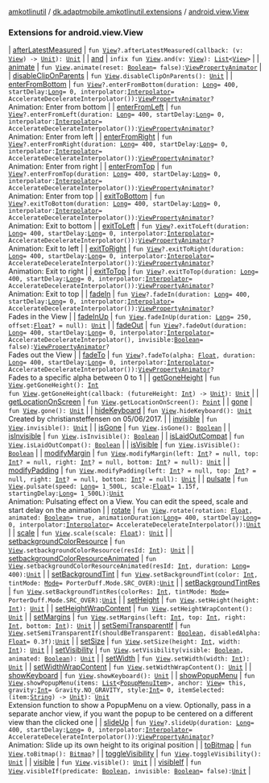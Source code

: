 [amkotlinutil](../../index.md) / [dk.adaptmobile.amkotlinutil.extensions](../index.md) / [android.view.View](./index.md)

### Extensions for android.view.View

| [afterLatestMeasured](after-latest-measured.md) | `fun `[`View`](https://developer.android.com/reference/android/view/View.html)`?.afterLatestMeasured(callback: (v: `[`View`](https://developer.android.com/reference/android/view/View.html)`) -> `[`Unit`](https://kotlinlang.org/api/latest/jvm/stdlib/kotlin/-unit/index.html)`): `[`Unit`](https://kotlinlang.org/api/latest/jvm/stdlib/kotlin/-unit/index.html) |
| [and](and.md) | `infix fun `[`View`](https://developer.android.com/reference/android/view/View.html)`.and(v: `[`View`](https://developer.android.com/reference/android/view/View.html)`): `[`List`](https://kotlinlang.org/api/latest/jvm/stdlib/kotlin.collections/-list/index.html)`<`[`View`](https://developer.android.com/reference/android/view/View.html)`>` |
| [animate](animate.md) | `fun `[`View`](https://developer.android.com/reference/android/view/View.html)`.animate(reset: `[`Boolean`](https://kotlinlang.org/api/latest/jvm/stdlib/kotlin/-boolean/index.html)` = false): `[`ViewPropertyAnimator`](https://developer.android.com/reference/android/view/ViewPropertyAnimator.html) |
| [disableClipOnParents](disable-clip-on-parents.md) | `fun `[`View`](https://developer.android.com/reference/android/view/View.html)`.disableClipOnParents(): `[`Unit`](https://kotlinlang.org/api/latest/jvm/stdlib/kotlin/-unit/index.html) |
| [enterFromBottom](enter-from-bottom.md) | `fun `[`View`](https://developer.android.com/reference/android/view/View.html)`?.enterFromBottom(duration: `[`Long`](https://kotlinlang.org/api/latest/jvm/stdlib/kotlin/-long/index.html)` = 400, startDelay: `[`Long`](https://kotlinlang.org/api/latest/jvm/stdlib/kotlin/-long/index.html)` = 0, interpolator: `[`Interpolator`](https://developer.android.com/reference/android/view/animation/Interpolator.html)` = AccelerateDecelerateInterpolator()): `[`ViewPropertyAnimator`](https://developer.android.com/reference/android/view/ViewPropertyAnimator.html)`?`<br>Animation: Enter from bottom |
| [enterFromLeft](enter-from-left.md) | `fun `[`View`](https://developer.android.com/reference/android/view/View.html)`?.enterFromLeft(duration: `[`Long`](https://kotlinlang.org/api/latest/jvm/stdlib/kotlin/-long/index.html)` = 400, startDelay: `[`Long`](https://kotlinlang.org/api/latest/jvm/stdlib/kotlin/-long/index.html)` = 0, interpolator: `[`Interpolator`](https://developer.android.com/reference/android/view/animation/Interpolator.html)` = AccelerateDecelerateInterpolator()): `[`ViewPropertyAnimator`](https://developer.android.com/reference/android/view/ViewPropertyAnimator.html)`?`<br>Animation: Enter from left |
| [enterFromRight](enter-from-right.md) | `fun `[`View`](https://developer.android.com/reference/android/view/View.html)`?.enterFromRight(duration: `[`Long`](https://kotlinlang.org/api/latest/jvm/stdlib/kotlin/-long/index.html)` = 400, startDelay: `[`Long`](https://kotlinlang.org/api/latest/jvm/stdlib/kotlin/-long/index.html)` = 0, interpolator: `[`Interpolator`](https://developer.android.com/reference/android/view/animation/Interpolator.html)` = AccelerateDecelerateInterpolator()): `[`ViewPropertyAnimator`](https://developer.android.com/reference/android/view/ViewPropertyAnimator.html)`?`<br>Animation: Enter from right |
| [enterFromTop](enter-from-top.md) | `fun `[`View`](https://developer.android.com/reference/android/view/View.html)`?.enterFromTop(duration: `[`Long`](https://kotlinlang.org/api/latest/jvm/stdlib/kotlin/-long/index.html)` = 400, startDelay: `[`Long`](https://kotlinlang.org/api/latest/jvm/stdlib/kotlin/-long/index.html)` = 0, interpolator: `[`Interpolator`](https://developer.android.com/reference/android/view/animation/Interpolator.html)` = AccelerateDecelerateInterpolator()): `[`ViewPropertyAnimator`](https://developer.android.com/reference/android/view/ViewPropertyAnimator.html)`?`<br>Animation: Enter from top |
| [exitToBottom](exit-to-bottom.md) | `fun `[`View`](https://developer.android.com/reference/android/view/View.html)`?.exitToBottom(duration: `[`Long`](https://kotlinlang.org/api/latest/jvm/stdlib/kotlin/-long/index.html)` = 400, startDelay: `[`Long`](https://kotlinlang.org/api/latest/jvm/stdlib/kotlin/-long/index.html)` = 0, interpolator: `[`Interpolator`](https://developer.android.com/reference/android/view/animation/Interpolator.html)` = AccelerateDecelerateInterpolator()): `[`ViewPropertyAnimator`](https://developer.android.com/reference/android/view/ViewPropertyAnimator.html)`?`<br>Animation: Exit to bottom |
| [exitToLeft](exit-to-left.md) | `fun `[`View`](https://developer.android.com/reference/android/view/View.html)`?.exitToLeft(duration: `[`Long`](https://kotlinlang.org/api/latest/jvm/stdlib/kotlin/-long/index.html)` = 400, startDelay: `[`Long`](https://kotlinlang.org/api/latest/jvm/stdlib/kotlin/-long/index.html)` = 0, interpolator: `[`Interpolator`](https://developer.android.com/reference/android/view/animation/Interpolator.html)` = AccelerateDecelerateInterpolator()): `[`ViewPropertyAnimator`](https://developer.android.com/reference/android/view/ViewPropertyAnimator.html)`?`<br>Animation: Exit to left |
| [exitToRight](exit-to-right.md) | `fun `[`View`](https://developer.android.com/reference/android/view/View.html)`?.exitToRight(duration: `[`Long`](https://kotlinlang.org/api/latest/jvm/stdlib/kotlin/-long/index.html)` = 400, startDelay: `[`Long`](https://kotlinlang.org/api/latest/jvm/stdlib/kotlin/-long/index.html)` = 0, interpolator: `[`Interpolator`](https://developer.android.com/reference/android/view/animation/Interpolator.html)` = AccelerateDecelerateInterpolator()): `[`ViewPropertyAnimator`](https://developer.android.com/reference/android/view/ViewPropertyAnimator.html)`?`<br>Animation: Exit to right |
| [exitToTop](exit-to-top.md) | `fun `[`View`](https://developer.android.com/reference/android/view/View.html)`?.exitToTop(duration: `[`Long`](https://kotlinlang.org/api/latest/jvm/stdlib/kotlin/-long/index.html)` = 400, startDelay: `[`Long`](https://kotlinlang.org/api/latest/jvm/stdlib/kotlin/-long/index.html)` = 0, interpolator: `[`Interpolator`](https://developer.android.com/reference/android/view/animation/Interpolator.html)` = AccelerateDecelerateInterpolator()): `[`ViewPropertyAnimator`](https://developer.android.com/reference/android/view/ViewPropertyAnimator.html)`?`<br>Animation: Exit to top |
| [fadeIn](fade-in.md) | `fun `[`View`](https://developer.android.com/reference/android/view/View.html)`?.fadeIn(duration: `[`Long`](https://kotlinlang.org/api/latest/jvm/stdlib/kotlin/-long/index.html)` = 400, startDelay: `[`Long`](https://kotlinlang.org/api/latest/jvm/stdlib/kotlin/-long/index.html)` = 0, interpolator: `[`Interpolator`](https://developer.android.com/reference/android/view/animation/Interpolator.html)` = AccelerateDecelerateInterpolator()): `[`ViewPropertyAnimator`](https://developer.android.com/reference/android/view/ViewPropertyAnimator.html)`?`<br>Fades in the View |
| [fadeInUp](fade-in-up.md) | `fun `[`View`](https://developer.android.com/reference/android/view/View.html)`.fadeInUp(duration: `[`Long`](https://kotlinlang.org/api/latest/jvm/stdlib/kotlin/-long/index.html)` = 250, offset: `[`Float`](https://kotlinlang.org/api/latest/jvm/stdlib/kotlin/-float/index.html)`? = null): `[`Unit`](https://kotlinlang.org/api/latest/jvm/stdlib/kotlin/-unit/index.html) |
| [fadeOut](fade-out.md) | `fun `[`View`](https://developer.android.com/reference/android/view/View.html)`?.fadeOut(duration: `[`Long`](https://kotlinlang.org/api/latest/jvm/stdlib/kotlin/-long/index.html)` = 400, startDelay: `[`Long`](https://kotlinlang.org/api/latest/jvm/stdlib/kotlin/-long/index.html)` = 0, interpolator: `[`Interpolator`](https://developer.android.com/reference/android/view/animation/Interpolator.html)` = AccelerateDecelerateInterpolator(), invisible: `[`Boolean`](https://kotlinlang.org/api/latest/jvm/stdlib/kotlin/-boolean/index.html)` = false): `[`ViewPropertyAnimator`](https://developer.android.com/reference/android/view/ViewPropertyAnimator.html)`?`<br>Fades out the View |
| [fadeTo](fade-to.md) | `fun `[`View`](https://developer.android.com/reference/android/view/View.html)`?.fadeTo(alpha: `[`Float`](https://kotlinlang.org/api/latest/jvm/stdlib/kotlin/-float/index.html)`, duration: `[`Long`](https://kotlinlang.org/api/latest/jvm/stdlib/kotlin/-long/index.html)` = 400, startDelay: `[`Long`](https://kotlinlang.org/api/latest/jvm/stdlib/kotlin/-long/index.html)` = 0, interpolator: `[`Interpolator`](https://developer.android.com/reference/android/view/animation/Interpolator.html)` = AccelerateDecelerateInterpolator()): `[`ViewPropertyAnimator`](https://developer.android.com/reference/android/view/ViewPropertyAnimator.html)`?`<br>Fades to a specific alpha between 0 to 1 |
| [getGoneHeight](get-gone-height.md) | `fun `[`View`](https://developer.android.com/reference/android/view/View.html)`.getGoneHeight(): `[`Int`](https://kotlinlang.org/api/latest/jvm/stdlib/kotlin/-int/index.html)<br>`fun `[`View`](https://developer.android.com/reference/android/view/View.html)`.getGoneHeight(callback: (futureHeight: `[`Int`](https://kotlinlang.org/api/latest/jvm/stdlib/kotlin/-int/index.html)`) -> `[`Unit`](https://kotlinlang.org/api/latest/jvm/stdlib/kotlin/-unit/index.html)`): `[`Unit`](https://kotlinlang.org/api/latest/jvm/stdlib/kotlin/-unit/index.html) |
| [getLocationOnScreen](get-location-on-screen.md) | `fun `[`View`](https://developer.android.com/reference/android/view/View.html)`.getLocationOnScreen(): `[`Point`](https://developer.android.com/reference/android/graphics/Point.html) |
| [gone](gone.md) | `fun `[`View`](https://developer.android.com/reference/android/view/View.html)`.gone(): `[`Unit`](https://kotlinlang.org/api/latest/jvm/stdlib/kotlin/-unit/index.html) |
| [hideKeyboard](hide-keyboard.md) | `fun `[`View`](https://developer.android.com/reference/android/view/View.html)`.hideKeyboard(): `[`Unit`](https://kotlinlang.org/api/latest/jvm/stdlib/kotlin/-unit/index.html)<br>Created by christiansteffensen on 05/06/2017. |
| [invisible](invisible.md) | `fun `[`View`](https://developer.android.com/reference/android/view/View.html)`.invisible(): `[`Unit`](https://kotlinlang.org/api/latest/jvm/stdlib/kotlin/-unit/index.html) |
| [isGone](is-gone.md) | `fun `[`View`](https://developer.android.com/reference/android/view/View.html)`.isGone(): `[`Boolean`](https://kotlinlang.org/api/latest/jvm/stdlib/kotlin/-boolean/index.html) |
| [isInvisible](is-invisible.md) | `fun `[`View`](https://developer.android.com/reference/android/view/View.html)`.isInvisible(): `[`Boolean`](https://kotlinlang.org/api/latest/jvm/stdlib/kotlin/-boolean/index.html) |
| [isLaidOutCompat](is-laid-out-compat.md) | `fun `[`View`](https://developer.android.com/reference/android/view/View.html)`.isLaidOutCompat(): `[`Boolean`](https://kotlinlang.org/api/latest/jvm/stdlib/kotlin/-boolean/index.html) |
| [isVisible](is-visible.md) | `fun `[`View`](https://developer.android.com/reference/android/view/View.html)`.isVisible(): `[`Boolean`](https://kotlinlang.org/api/latest/jvm/stdlib/kotlin/-boolean/index.html) |
| [modifyMargin](modify-margin.md) | `fun `[`View`](https://developer.android.com/reference/android/view/View.html)`.modifyMargin(left: `[`Int`](https://kotlinlang.org/api/latest/jvm/stdlib/kotlin/-int/index.html)`? = null, top: `[`Int`](https://kotlinlang.org/api/latest/jvm/stdlib/kotlin/-int/index.html)`? = null, right: `[`Int`](https://kotlinlang.org/api/latest/jvm/stdlib/kotlin/-int/index.html)`? = null, bottom: `[`Int`](https://kotlinlang.org/api/latest/jvm/stdlib/kotlin/-int/index.html)`? = null): `[`Unit`](https://kotlinlang.org/api/latest/jvm/stdlib/kotlin/-unit/index.html) |
| [modifyPadding](modify-padding.md) | `fun `[`View`](https://developer.android.com/reference/android/view/View.html)`.modifyPadding(left: `[`Int`](https://kotlinlang.org/api/latest/jvm/stdlib/kotlin/-int/index.html)`? = null, top: `[`Int`](https://kotlinlang.org/api/latest/jvm/stdlib/kotlin/-int/index.html)`? = null, right: `[`Int`](https://kotlinlang.org/api/latest/jvm/stdlib/kotlin/-int/index.html)`? = null, bottom: `[`Int`](https://kotlinlang.org/api/latest/jvm/stdlib/kotlin/-int/index.html)`? = null): `[`Unit`](https://kotlinlang.org/api/latest/jvm/stdlib/kotlin/-unit/index.html) |
| [pulsate](pulsate.md) | `fun `[`View`](https://developer.android.com/reference/android/view/View.html)`.pulsate(speed: `[`Long`](https://kotlinlang.org/api/latest/jvm/stdlib/kotlin/-long/index.html)` = 1_500L, scale: `[`Float`](https://kotlinlang.org/api/latest/jvm/stdlib/kotlin/-float/index.html)` = 1.15f, startingDelay: `[`Long`](https://kotlinlang.org/api/latest/jvm/stdlib/kotlin/-long/index.html)` = 1_500L): `[`Unit`](https://kotlinlang.org/api/latest/jvm/stdlib/kotlin/-unit/index.html)<br>Animation: Pulsating effect on a View. You can edit the speed, scale and start delay on the animation |
| [rotate](rotate.md) | `fun `[`View`](https://developer.android.com/reference/android/view/View.html)`.rotate(rotation: `[`Float`](https://kotlinlang.org/api/latest/jvm/stdlib/kotlin/-float/index.html)`, animated: `[`Boolean`](https://kotlinlang.org/api/latest/jvm/stdlib/kotlin/-boolean/index.html)` = true, animationDuration: `[`Long`](https://kotlinlang.org/api/latest/jvm/stdlib/kotlin/-long/index.html)` = 400, startDelay: `[`Long`](https://kotlinlang.org/api/latest/jvm/stdlib/kotlin/-long/index.html)` = 0, interpolator: `[`Interpolator`](https://developer.android.com/reference/android/view/animation/Interpolator.html)` = AccelerateDecelerateInterpolator()): `[`Unit`](https://kotlinlang.org/api/latest/jvm/stdlib/kotlin/-unit/index.html) |
| [scale](scale.md) | `fun `[`View`](https://developer.android.com/reference/android/view/View.html)`.scale(scale: `[`Float`](https://kotlinlang.org/api/latest/jvm/stdlib/kotlin/-float/index.html)`): `[`Unit`](https://kotlinlang.org/api/latest/jvm/stdlib/kotlin/-unit/index.html) |
| [setbackgroundColorResource](setbackground-color-resource.md) | `fun `[`View`](https://developer.android.com/reference/android/view/View.html)`.setbackgroundColorResource(resId: `[`Int`](https://kotlinlang.org/api/latest/jvm/stdlib/kotlin/-int/index.html)`): `[`Unit`](https://kotlinlang.org/api/latest/jvm/stdlib/kotlin/-unit/index.html) |
| [setbackgroundColorResourceAnimated](setbackground-color-resource-animated.md) | `fun `[`View`](https://developer.android.com/reference/android/view/View.html)`.setbackgroundColorResourceAnimated(resId: `[`Int`](https://kotlinlang.org/api/latest/jvm/stdlib/kotlin/-int/index.html)`, duration: `[`Long`](https://kotlinlang.org/api/latest/jvm/stdlib/kotlin/-long/index.html)` = 400): `[`Unit`](https://kotlinlang.org/api/latest/jvm/stdlib/kotlin/-unit/index.html) |
| [setBackgroundTint](set-background-tint.md) | `fun `[`View`](https://developer.android.com/reference/android/view/View.html)`.setBackgroundTint(color: `[`Int`](https://kotlinlang.org/api/latest/jvm/stdlib/kotlin/-int/index.html)`, tintMode: `[`Mode`](https://developer.android.com/reference/android/graphics/PorterDuff/Mode.html)` = PorterDuff.Mode.SRC_OVER): `[`Unit`](https://kotlinlang.org/api/latest/jvm/stdlib/kotlin/-unit/index.html) |
| [setBackgroundTintRes](set-background-tint-res.md) | `fun `[`View`](https://developer.android.com/reference/android/view/View.html)`.setBackgroundTintRes(colorRes: `[`Int`](https://kotlinlang.org/api/latest/jvm/stdlib/kotlin/-int/index.html)`, tintMode: `[`Mode`](https://developer.android.com/reference/android/graphics/PorterDuff/Mode.html)` = PorterDuff.Mode.SRC_OVER): `[`Unit`](https://kotlinlang.org/api/latest/jvm/stdlib/kotlin/-unit/index.html) |
| [setHeight](set-height.md) | `fun `[`View`](https://developer.android.com/reference/android/view/View.html)`.setHeight(height: `[`Int`](https://kotlinlang.org/api/latest/jvm/stdlib/kotlin/-int/index.html)`): `[`Unit`](https://kotlinlang.org/api/latest/jvm/stdlib/kotlin/-unit/index.html) |
| [setHeightWrapContent](set-height-wrap-content.md) | `fun `[`View`](https://developer.android.com/reference/android/view/View.html)`.setHeightWrapContent(): `[`Unit`](https://kotlinlang.org/api/latest/jvm/stdlib/kotlin/-unit/index.html) |
| [setMargins](set-margins.md) | `fun `[`View`](https://developer.android.com/reference/android/view/View.html)`.setMargins(left: `[`Int`](https://kotlinlang.org/api/latest/jvm/stdlib/kotlin/-int/index.html)`, top: `[`Int`](https://kotlinlang.org/api/latest/jvm/stdlib/kotlin/-int/index.html)`, right: `[`Int`](https://kotlinlang.org/api/latest/jvm/stdlib/kotlin/-int/index.html)`, bottom: `[`Int`](https://kotlinlang.org/api/latest/jvm/stdlib/kotlin/-int/index.html)`): `[`Unit`](https://kotlinlang.org/api/latest/jvm/stdlib/kotlin/-unit/index.html) |
| [setSemiTransparentIf](set-semi-transparent-if.md) | `fun `[`View`](https://developer.android.com/reference/android/view/View.html)`.setSemiTransparentIf(shouldBeTransparent: `[`Boolean`](https://kotlinlang.org/api/latest/jvm/stdlib/kotlin/-boolean/index.html)`, disabledAlpha: `[`Float`](https://kotlinlang.org/api/latest/jvm/stdlib/kotlin/-float/index.html)` = 0.3f): `[`Unit`](https://kotlinlang.org/api/latest/jvm/stdlib/kotlin/-unit/index.html) |
| [setSize](set-size.md) | `fun `[`View`](https://developer.android.com/reference/android/view/View.html)`.setSize(height: `[`Int`](https://kotlinlang.org/api/latest/jvm/stdlib/kotlin/-int/index.html)`, width: `[`Int`](https://kotlinlang.org/api/latest/jvm/stdlib/kotlin/-int/index.html)`): `[`Unit`](https://kotlinlang.org/api/latest/jvm/stdlib/kotlin/-unit/index.html) |
| [setVisibility](set-visibility.md) | `fun `[`View`](https://developer.android.com/reference/android/view/View.html)`.setVisibility(visible: `[`Boolean`](https://kotlinlang.org/api/latest/jvm/stdlib/kotlin/-boolean/index.html)`, animated: `[`Boolean`](https://kotlinlang.org/api/latest/jvm/stdlib/kotlin/-boolean/index.html)`): `[`Unit`](https://kotlinlang.org/api/latest/jvm/stdlib/kotlin/-unit/index.html) |
| [setWidth](set-width.md) | `fun `[`View`](https://developer.android.com/reference/android/view/View.html)`.setWidth(width: `[`Int`](https://kotlinlang.org/api/latest/jvm/stdlib/kotlin/-int/index.html)`): `[`Unit`](https://kotlinlang.org/api/latest/jvm/stdlib/kotlin/-unit/index.html) |
| [setWidthWrapContent](set-width-wrap-content.md) | `fun `[`View`](https://developer.android.com/reference/android/view/View.html)`.setWidthWrapContent(): `[`Unit`](https://kotlinlang.org/api/latest/jvm/stdlib/kotlin/-unit/index.html) |
| [showKeyboard](show-keyboard.md) | `fun `[`View`](https://developer.android.com/reference/android/view/View.html)`.showKeyboard(): `[`Unit`](https://kotlinlang.org/api/latest/jvm/stdlib/kotlin/-unit/index.html) |
| [showPopupMenu](show-popup-menu.md) | `fun `[`View`](https://developer.android.com/reference/android/view/View.html)`.showPopupMenu(items: `[`List`](https://kotlinlang.org/api/latest/jvm/stdlib/kotlin.collections/-list/index.html)`<`[`PopupMenuItem`](../-popup-menu-item/index.md)`>, anchor: `[`View`](https://developer.android.com/reference/android/view/View.html)` = this, gravity: `[`Int`](https://kotlinlang.org/api/latest/jvm/stdlib/kotlin/-int/index.html)` = Gravity.NO_GRAVITY, style: `[`Int`](https://kotlinlang.org/api/latest/jvm/stdlib/kotlin/-int/index.html)` = 0, itemSelected: (item: `[`String`](https://kotlinlang.org/api/latest/jvm/stdlib/kotlin/-string/index.html)`) -> `[`Unit`](https://kotlinlang.org/api/latest/jvm/stdlib/kotlin/-unit/index.html)`): `[`Unit`](https://kotlinlang.org/api/latest/jvm/stdlib/kotlin/-unit/index.html)<br>Extension function to show a PopupMenu on a view. Optionally, pass in a separate anchor view, if you want the popup to be centered on a different view than the clicked one |
| [slideUp](slide-up.md) | `fun `[`View`](https://developer.android.com/reference/android/view/View.html)`?.slideUp(duration: `[`Long`](https://kotlinlang.org/api/latest/jvm/stdlib/kotlin/-long/index.html)` = 400, startDelay: `[`Long`](https://kotlinlang.org/api/latest/jvm/stdlib/kotlin/-long/index.html)` = 0, interpolator: `[`Interpolator`](https://developer.android.com/reference/android/view/animation/Interpolator.html)` = AccelerateDecelerateInterpolator()): `[`ViewPropertyAnimator`](https://developer.android.com/reference/android/view/ViewPropertyAnimator.html)`?`<br>Animation: Slide up its own height to its original position |
| [toBitmap](to-bitmap.md) | `fun `[`View`](https://developer.android.com/reference/android/view/View.html)`.toBitmap(): `[`Bitmap`](https://developer.android.com/reference/android/graphics/Bitmap.html)`?` |
| [toggleVisibility](toggle-visibility.md) | `fun `[`View`](https://developer.android.com/reference/android/view/View.html)`.toggleVisibility(): `[`Unit`](https://kotlinlang.org/api/latest/jvm/stdlib/kotlin/-unit/index.html) |
| [visible](visible.md) | `fun `[`View`](https://developer.android.com/reference/android/view/View.html)`.visible(): `[`Unit`](https://kotlinlang.org/api/latest/jvm/stdlib/kotlin/-unit/index.html) |
| [visibleIf](visible-if.md) | `fun `[`View`](https://developer.android.com/reference/android/view/View.html)`.visibleIf(predicate: `[`Boolean`](https://kotlinlang.org/api/latest/jvm/stdlib/kotlin/-boolean/index.html)`, invisible: `[`Boolean`](https://kotlinlang.org/api/latest/jvm/stdlib/kotlin/-boolean/index.html)` = false): `[`Unit`](https://kotlinlang.org/api/latest/jvm/stdlib/kotlin/-unit/index.html) |

